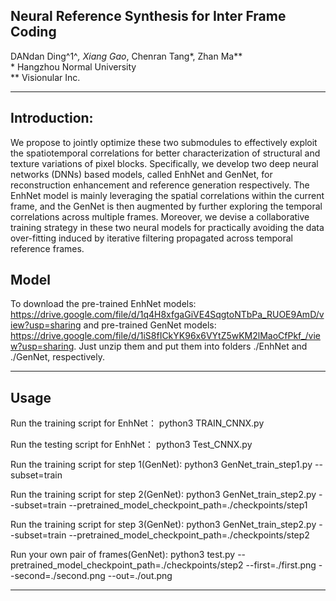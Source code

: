 ## Neural Reference Synthesis for Inter Frame Coding
DANdan Ding^1^*, Xiang Gao*, Chenran Tang*, Zhan Ma**<br>
\* Hangzhou Normal University<br>
** Visionular Inc.<br>
___

## Introduction:
We propose to jointly optimize these two submodules to effectively exploit the spatiotemporal correlations for better characterization of structural and texture variations of pixel blocks. Specifically, we develop two deep neural networks (DNNs) based models, called EnhNet and GenNet, for reconstruction enhancement and reference generation respectively. The EnhNet model is mainly leveraging the spatial correlations within the current frame, and the GenNet is then augmented by further exploring the temporal correlations across multiple frames. Moreover, we devise a collaborative training strategy in these two neural models for practically avoiding the data over-fitting induced by iterative filtering propagated across temporal reference frames.


## Model
To download the pre-trained EnhNet models: https://drive.google.com/file/d/1q4H8xfgaGiVE4SqgtoNTbPa_RUOE9AmD/view?usp=sharing and pre-trained GenNet models: https://drive.google.com/file/d/1iS8fICkYK96x6VYtZ5wKM2lMaoCfPkf_/view?usp=sharing. Just unzip them and put them into folders ./EnhNet and ./GenNet, respectively. 

___

## Usage
Run the training script for EnhNet：
python3 TRAIN_CNNX.py

Run the testing script for EnhNet：
python3 Test_CNNX.py

Run the training script for step 1(GenNet):
python3 GenNet_train_step1.py --subset=train

Run the training script for step 2(GenNet):
python3 GenNet_train_step2.py --subset=train --pretrained_model_checkpoint_path=./checkpoints/step1

Run the training script for step 3(GenNet):
python3 GenNet_train_step2.py --subset=train --pretrained_model_checkpoint_path=./checkpoints/step2

Run your own pair of frames(GenNet):
python3 test.py --pretrained_model_checkpoint_path=./checkpoints/step2 --first=./first.png --second=./second.png --out=./out.png

___




